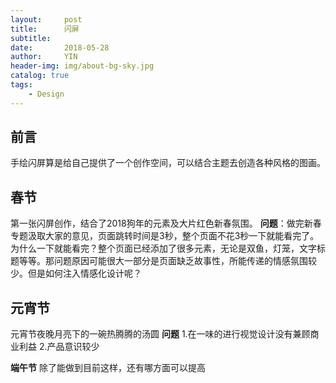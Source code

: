```yaml
---
layout:     post
title:      闪屏
subtitle:   
date:       2018-05-28
author:     YIN
header-img: img/about-bg-sky.jpg
catalog: true
tags:
    - Design
---
```


## 前言
手绘闪屏算是给自己提供了一个创作空间，可以结合主题去创造各种风格的图画。

## 春节
第一张闪屏创作，结合了2018狗年的元素及大片红色新春氛围。
**问题**：做完新春专题汲取大家的意见，页面跳转时间是3秒，整个页面不花3秒一下就能看完了。为什么一下就能看完？整个页面已经添加了很多元素，无论是双鱼，灯笼，文字标题等等。那问题原因可能很大一部分是页面缺乏故事性，所能传递的情感氛围较少。但是如何注入情感化设计呢？ 

## 元宵节
元宵节夜晚月亮下的一碗热腾腾的汤圆
**问题**
1.在一味的进行视觉设计没有兼顾商业利益
2.产品意识较少

**端午节**
除了能做到目前这样，还有哪方面可以提高
